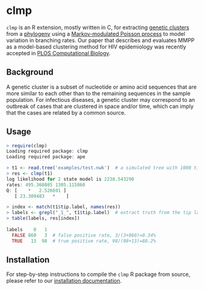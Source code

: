 # clmp

`clmp` is an R extension, mostly written in C, for extracting [genetic clusters](https://www.ncbi.nlm.nih.gov/pmc/articles/PMC5210024/) from a [phylogeny](https://en.wikipedia.org/wiki/Phylogenetic_tree) using a [Markov-modulated Poisson process](http://giantoak.github.io/MMPP_Tutorial/) to model variation in branching rates.
Our paper that describes and evaluates MMPP as a model-based clustering method for HIV epidemiology was recently accepted in [PLOS Computational Biology](http://journals.plos.org/ploscompbiol/article?id=10.1371/journal.pcbi.1005868).

## Background
A genetic cluster is a subset of nucleotide or amino acid sequences that are more similar to each other than to the remaining sequences in the sample population.
For infectious diseases, a genetic cluster may correspond to an outbreak of cases that are clustered in space and/or time, which can imply that the cases are related by a common source. 


## Usage
```R
> require(clmp)
Loading required package: clmp
Loading required package: ape

> t1 <- read.tree('examples/test.nwk')  # a simulated tree with 1000 tips, 100 in clusters
> res <- clmp(t1)
log likelihood for 2 state model is 2238.543290
rates: 495.368085 1305.115860 
Q: [    *   2.526691 ]
   [ 23.309483   *    ]

> index <- match(t1$tip.label, names(res))  
> labels <- grepl("_1_", t1$tip.label)  # extract truth from the tip labels
> table(labels, res[index])
      
labels    0   1
  FALSE 860   3  # false positive rate, 3/(3+860)=0.34%
  TRUE   13  98  # true positive rate, 98/(98+13)=88.2%
```

## Installation

For step-by-step instructions to compile the `clmp` R package from source, please refer to our [installation documentation](INSTALL.md).
